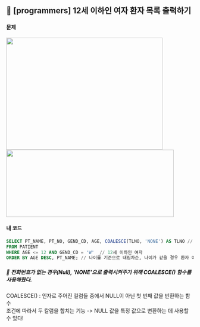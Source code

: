 ## 📍 [programmers] 12세 이하인 여자 환자 목록 출력하기 <br>

#### 문제 <br>
<img src="https://github.com/yejinsohn/TIL/assets/104317217/224042f2-ca7b-47bf-9992-20a2a30208ad" width="420" height="300"/>
<img src="https://github.com/yejinsohn/TIL/assets/104317217/0ab6b68f-dadb-4773-979d-f12a2ce76c3c" width="450" height="180"/>

#### 내 코드 <br>

```sql
SELECT PT_NAME, PT_NO, GEND_CD, AGE, COALESCE(TLNO, 'NONE') AS TLNO // 전화번호가 없는 경우, 'NONE'으로 출력
FROM PATIENT
WHERE AGE <= 12 AND GEND_CD = 'W'  // 12세 이하인 여자
ORDER BY AGE DESC, PT_NAME; // 나이를 기준으로 내림차순, 나이가 같을 경우 환자 이름을 기준으로 오름차순
```

##### 🌿 전화번호가 없는 경우(Null), 'NONE'으로 출력시켜주기 위해 COALESCE() 함수를 사용해줬다. <br>
COALESCE() : 인자로 주어진 컬럼들 중에서 NULL이 아닌 첫 번째 값을 반환하는 함수 <br>
조건에 따라서 두 칼럼을 합치는 기능 -> NULL 값을 특정 값으로 변환하는 데 사용할 수 있다! 
